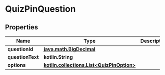 
# QuizPinQuestion

## Properties
Name | Type | Description | Notes
------------ | ------------- | ------------- | -------------
**questionId** | [**java.math.BigDecimal**](java.math.BigDecimal.md) |  |  [optional]
**questionText** | **kotlin.String** |  |  [optional]
**options** | [**kotlin.collections.List&lt;QuizPinOption&gt;**](QuizPinOption.md) |  |  [optional]



